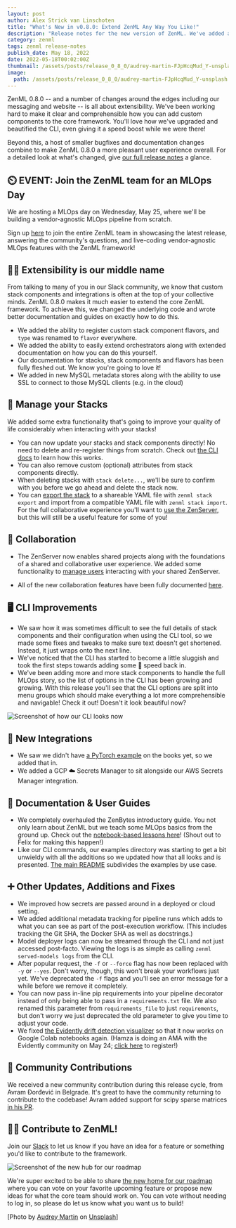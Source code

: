```yaml
---
layout: post
author: Alex Strick van Linschoten
title: "What's New in v0.8.0: Extend ZenML Any Way You Like!"
description: "Release notes for the new version of ZenML. We've added a ton of extensibility improvements, documentation and guides that take away most of the hard work of figuring out how to add custom components. Our CLI also has been beautified and it should even run a bit faster too!"
category: zenml
tags: zenml release-notes
publish_date: May 18, 2022
date: 2022-05-18T00:02:00Z
thumbnail: /assets/posts/release_0_8_0/audrey-martin-FJpHcqMud_Y-unsplash.jpg
image:
  path: /assets/posts/release_0_8_0/audrey-martin-FJpHcqMud_Y-unsplash.jpg
---
```


ZenML 0.8.0 -- and a number of changes around the edges including our messaging
and website -- is all about extensibility. We've been working hard to make it
clear and comprehensible how you can add custom components to the core
framework. You'll love how we've upgraded and beautified the CLI, even giving it
a speed boost while we were there!

Beyond this, a host of smaller bugfixes and documentation changes combine to
make ZenML 0.8.0 a more pleasant user experience overall. For a detailed look at
what's changed, give [our full release
notes](https://github.com/zenml-io/zenml/releases/tag/0.8.0) a glance.

## ⏲️ EVENT: Join the ZenML team for an MLOps Day

We are hosting a MLOps day on Wednesday, May 25, where we'll be building a
vendor-agnostic MLOps pipeline from scratch.

Sign up
[here](https://www.eventbrite.com/e/zenml-mlops-day-join-us-in-building-a-vendor-agnostic-mlops-pipeline-tickets-336331515617)
to join the entire ZenML team in showcasing the latest release, answering the
community's questions, and live-coding vendor-agnostic MLOps features with the
ZenML framework!

## 🧘‍♀️ Extensibility is our middle name

From talking to many of you in our Slack community, we know that custom stack
components and integrations is often at the top of your collective minds. ZenML
0.8.0 makes it much easier to extend the core ZenML framework. To achieve this,
we changed the underlying code and wrote better documentation and guides on
exactly how to do this.

* We added the ability to register custom stack component flavors, and `type`
  was renamed to `flavor` everywhere.
* We added the ability to easily extend orchestrators along with extended
  documentation on how you can do this yourself.
* Our documentation for stacks, stack components and flavors has been fully
  fleshed out. We know you're going to love it!
* We added in new MySQL metadata stores along with the ability to use SSL to
  connect to those MySQL clients (e.g. in the cloud)

## 🥞 Manage your Stacks

We added some extra functionality that's going to improve your quality of life
considerably when interacting with your stacks!

- You can now update your stacks and stack components directly! No need to
  delete and re-register things from scratch. Check out [the CLI
  docs](https://apidocs.zenml.io/0.8.0/cli/) to learn how this works.
- You can also remove custom (optional) attributes from stack components
  directly.
- When deleting stacks with `stack delete...`, we'll be sure to confirm with you
  before we go ahead and delete the stack now.
- You can [export the stack](https://docs.zenml.io/collaborate/stack-export) to
  a shareable YAML file with `zenml stack export` and import from a compatible
  YAML file with `zenml stack import`. For the full collaborative experience
  you'll want to [use the
  ZenServer](https://docs.zenml.io/collaborate/zenml-server), but this will
  still be a useful feature for some of you!

## 👭 Collaboration

* The ZenServer now enables shared projects along with the foundations of a
  shared and collaborative user experience. We added some functionality to
  [manage
  users](https://docs.zenml.io/collaborate/zenml-server#zenserver-user-management)
  interacting with your shared ZenServer.
- All of the new collaboration features have been fully documented
  [here](https://docs.zenml.io/collaborate/collaborate).

## 🖥 CLI Improvements

- We saw how it was sometimes difficult to see the full details of stack
  components and their configuration when using the CLI tool, so we made some
  fixes and tweaks to make sure text doesn't get shortened. Instead, it just
  wraps onto the next line.
- We've noticed that the CLI has started to become a little sluggish and took
  the first steps towards adding some 🚄 speed back in.
- We've been adding more and more stack components to handle the full MLOps
  story, so the list of options in the CLI has been growing and growing. With
  this release you'll see that the CLI options are split into menu groups which
  should make everything a lot more comprehensible and navigable! Check it out!
  Doesn't it look beautiful now?

![Screenshot of how our CLI looks
now](../assets/posts/release_0_8_0/zenml-cli.png)

## 🚀 New Integrations

- We saw we didn't have [a PyTorch
  example](https://github.com/zenml-io/zenml/tree/main/examples/pytorch) on the
  books yet, so we added that in.
- We added a GCP ☁️ Secrets Manager to sit alongside our AWS Secrets Manager
  integration.

## 📖 Documentation & User Guides

- We completely overhauled the ZenBytes introductory guide. You not only learn
  about ZenML but we teach some MLOps basics from the ground up. Check out the
  [notebook-based lessons here](https://github.com/zenml-io/zenbytes)! (Shout
  out to Felix for making this happen!)
- Like our CLI commands, our examples directory was starting to get a bit
  unwieldy with all the additions so we updated how that all looks and is
  presented. [The main
  README](https://github.com/zenml-io/zenml/tree/main/examples) subdivides the
  examples by use case.

## ➕ Other Updates, Additions and Fixes

- We improved how secrets are passed around in a deployed or cloud setting.
- We added additional metadata tracking for pipeline runs which adds to what you
  can see as part of the post-execution workflow. (This includes tracking the
  Git SHA, the Docker SHA as well as docstrings.)
- Model deployer logs can now be streamed through the CLI and not just accessed
  post-facto. Viewing the logs is as simple as calling `zenml served-models
  logs` from the CLI.
- After popular request, the `-f` or `--force` flag has now been replaced with
  `-y` or `--yes`. Don't worry, though, this won't break your workflows just
  yet. We've deprecated the `-f` flags and you'll see an error message for a
  while before we remove it completely.
- You can now pass in-line pip requirements into your pipeline decorator instead
  of only being able to pass in a `requirements.txt` file. We also renamed this
  parameter from `requirements_file` to just `requirements`, but don't worry we
  just deprecated the old parameter to give you time to adjust your code.
- We fixed [the Evidently drift detection
  visualizer](https://github.com/zenml-io/zenml/tree/main/examples/evidently_drift_detection)
  so that it now works on Google Colab notebooks again. (Hamza is doing an AMA
  with the Evidently community on May 24; [click
  here](https://www.eventbrite.co.uk/e/ama-whamza-tahir-co-founder-zenml-tickets-336732525047)
  to register!)

## 🙌 Community Contributions

We received a new community contribution during this release cycle, from Avram
Ðorđević in Belgrade. It's great to have the community returning to contribute
to the codebase! Avram added support for scipy sparse matrices [in his
PR](https://github.com/zenml-io/zenml/pull/534).

## 👩‍💻 Contribute to ZenML!

Join our [Slack](https://zenml.io/slack-invite/) to let us know if you have an
idea for a feature or something you'd like to contribute to the framework.

![Screenshot of the new hub for our
roadmap](../assets/posts/release_0_8_0/roadmap.png)

We're super excited to be able to share [the new home for our
roadmap](https://zenml.io/roadmap) where you can vote on your favorite upcoming
feature or propose new ideas for what the core team should work on. You can vote
without needing to log in, so please do let us know what you want us to build!

[Photo by <a href="https://unsplash.com/@avmartin">Audrey Martin</a> on <a
href="https://unsplash.com/photos/FJpHcqMud_Y">Unsplash</a>] 
